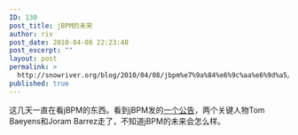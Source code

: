 ```yaml
---
ID: 130
post_title: jBPM的未来
author: riv
post_date: 2010-04-08 22:23:48
post_excerpt: ""
layout: post
permalink: >
  http://snowriver.org/blog/2010/04/08/jbpm%e7%9a%84%e6%9c%aa%e6%9d%a5/
published: true
---
```

这几天一直在看jBPM的东西。看到jBPM发的<a href="http://www.jboss.org/feeds/post/open_letter_to_the_jbpm_community">一个公告</a>，两个关键人物Tom Baeyens和Joram Barrez走了，不知道jBPM的未来会怎么样。
